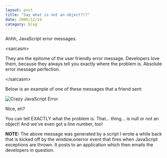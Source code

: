 ```yaml
---
layout: post
title: "Say what is not an object?!?"
date: 2006/12/14
category: blog
---
```


Ahhh, JavaScript error messages. 

&lt;sarcasm&gt;

They are the epitome of the user friendly error message. Developers love them, because they always tell you exactly where the problem is. Absolute error message perfection.

&lt;/sarcasm&gt; 

Below is an example of one of these messages that a friend sent: 

![Crazy JavaScript Error](https://s3.amazonaws.com/mohundro/blog/WindowsLiveWriter/Saywhatisnotanobject_9AEE/crazy-javascript-error%5B2%5D.png)

Nice, eh? 

You can tell EXACTLY what the problem is. That... thing... is null or not an object! And we've even got a line number, too! 

**NOTE:** The above message was generated by a script I wrote a while back that is kicked off by the window.onerror event that fires when JavaScript exceptions are thrown. It posts to an application which then emails the developers in question.

